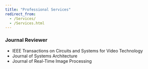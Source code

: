 ```yaml
---
title: "Professional Services"
redirect_from: 
  - /Services/
  - /Services.html
---
```


### Journal Reviewer
* IEEE Transactions on Circuits and Systems for Video Technology
* Journal of Systems Architecture
* Journal of Real-Time Image Processing
